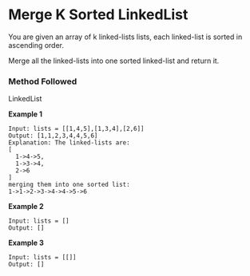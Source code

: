 # Merge K Sorted LinkedList

You are given an array of k linked-lists lists, each linked-list is sorted in ascending order.

Merge all the linked-lists into one sorted linked-list and return it.


### Method Followed
LinkedList

**Example 1**
```
Input: lists = [[1,4,5],[1,3,4],[2,6]]
Output: [1,1,2,3,4,4,5,6]
Explanation: The linked-lists are:
[
  1->4->5,
  1->3->4,
  2->6
]
merging them into one sorted list:
1->1->2->3->4->4->5->6
```

**Example 2**
```
Input: lists = []
Output: []
```

**Example 3**
```
Input: lists = [[]]
Output: []
```
